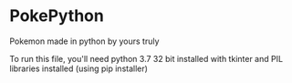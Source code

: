 # PokePython
Pokemon made in python by yours truly

To run this file, you'll need python 3.7 32 bit installed with tkinter and PIL libraries installed (using pip installer)
